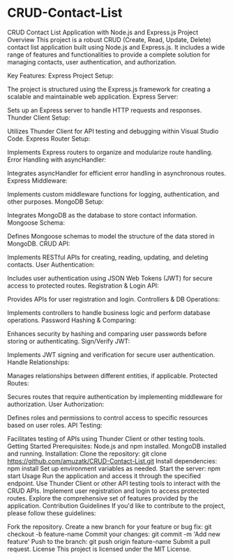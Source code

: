 # CRUD-Contact-List

CRUD Contact List Application with Node.js and Express.js
Project Overview
This project is a robust CRUD (Create, Read, Update, Delete) contact list application built using Node.js and Express.js. It includes a wide range of features and functionalities to provide a complete solution for managing contacts, user authentication, and authorization.

Key Features:
Express Project Setup:

The project is structured using the Express.js framework for creating a scalable and maintainable web application.
Express Server:

Sets up an Express server to handle HTTP requests and responses.
Thunder Client Setup:

Utilizes Thunder Client for API testing and debugging within Visual Studio Code.
Express Router Setup:

Implements Express routers to organize and modularize route handling.
Error Handling with asyncHandler:

Integrates asyncHandler for efficient error handling in asynchronous routes.
Express Middleware:

Implements custom middleware functions for logging, authentication, and other purposes.
MongoDB Setup:

Integrates MongoDB as the database to store contact information.
Mongoose Schema:

Defines Mongoose schemas to model the structure of the data stored in MongoDB.
CRUD API:

Implements RESTful APIs for creating, reading, updating, and deleting contacts.
User Authentication:

Includes user authentication using JSON Web Tokens (JWT) for secure access to protected routes.
Registration & Login API:

Provides APIs for user registration and login.
Controllers & DB Operations:

Implements controllers to handle business logic and perform database operations.
Password Hashing & Comparing:

Enhances security by hashing and comparing user passwords before storing or authenticating.
Sign/Verify JWT:

Implements JWT signing and verification for secure user authentication.
Handle Relationships:

Manages relationships between different entities, if applicable.
Protected Routes:

Secures routes that require authentication by implementing middleware for authorization.
User Authorization:

Defines roles and permissions to control access to specific resources based on user roles.
API Testing:

Facilitates testing of APIs using Thunder Client or other testing tools.
Getting Started
Prerequisites:
Node.js and npm installed.
MongoDB installed and running.
Installation:
Clone the repository: git clone https://github.com/amuzatk/CRUD-Contact-List.git
Install dependencies: npm install
Set up environment variables as needed.
Start the server: npm start
Usage
Run the application and access it through the specified endpoint.
Use Thunder Client or other API testing tools to interact with the CRUD APIs.
Implement user registration and login to access protected routes.
Explore the comprehensive set of features provided by the application.
Contribution Guidelines
If you'd like to contribute to the project, please follow these guidelines:

Fork the repository.
Create a new branch for your feature or bug fix: git checkout -b feature-name
Commit your changes: git commit -m 'Add new feature'
Push to the branch: git push origin feature-name
Submit a pull request.
License
This project is licensed under the MIT License.


